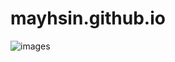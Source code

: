 # mayhsin.github.io

![images](https://github.com/mayhsin/mayhsin.github.io/blob/master/images/1.jpg)
